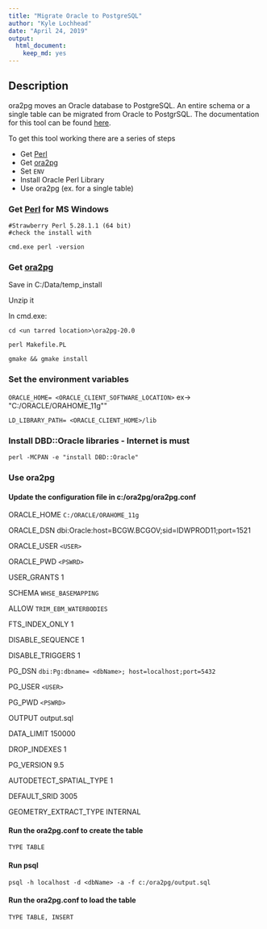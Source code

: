 ```yaml
---
title: "Migrate Oracle to PostgreSQL"
author: "Kyle Lochhead"
date: "April 24, 2019"
output:
  html_document:
    keep_md: yes
---
```




## Description

ora2pg moves an Oracle database to PostgreSQL. An entire schema or a single table can be migrated from Oracle to PostgrSQL. The documentation for this tool can be found [here](http://ora2pg.darold.net/documentation.html).

To get this tool working there are a series of steps

* Get [Perl](https://www.perl.org/)
* Get [ora2pg](http://ora2pg.darold.net/)
* Set `ENV`
* Install Oracle Perl Library
* Use ora2pg (ex. for a single table)

### Get [Perl](http://strawberryperl.com/) for MS Windows
	#Strawberry Perl 5.28.1.1 (64 bit)
	#check the install with 
	
`cmd.exe perl -version`

### Get [ora2pg](https://github.com/darold/ora2pg/releases)

Save in C:/Data/temp_install

Unzip it

In cmd.exe:

`cd <un tarred location>\ora2pg-20.0`

`perl Makefile.PL`

`gmake && gmake install`

### Set the environment variables

`ORACLE_HOME= <ORACLE_CLIENT_SOFTWARE_LOCATION>` ex-> "C:/ORACLE/ORAHOME_11g""

`LD_LIBRARY_PATH= <ORACLE_CLIENT_HOME>/lib`

### Install DBD::Oracle libraries - Internet is must

`perl -MCPAN -e "install DBD::Oracle"`
	
### Use ora2pg
#### Update the configuration file in c:/ora2pg/ora2pg.conf

ORACLE_HOME	`C:/ORACLE/ORAHOME_11g`

ORACLE_DSN	dbi:Oracle:host=BCGW.BCGOV;sid=IDWPROD11;port=1521

ORACLE_USER	`<USER>`

ORACLE_PWD	`<PSWRD>`

USER_GRANTS     1

SCHEMA	`WHSE_BASEMAPPING`

ALLOW		`TRIM_EBM_WATERBODIES`

FTS_INDEX_ONLY	1

DISABLE_SEQUENCE	1

DISABLE_TRIGGERS 1

PG_DSN		`dbi:Pg:dbname= <dbName>; host=localhost;port=5432`

PG_USER	`<USER>`

PG_PWD	`<PSWRD>`

OUTPUT		output.sql

DATA_LIMIT	150000

DROP_INDEXES	1

PG_VERSION	9.5

AUTODETECT_SPATIAL_TYPE	1

DEFAULT_SRID		3005

GEOMETRY_EXTRACT_TYPE	INTERNAL

#### Run the ora2pg.conf to create the table 
`TYPE TABLE`

#### Run psql

`psql -h localhost -d <dbName> -a -f c:/ora2pg/output.sql`

#### Run the ora2pg.conf to load the table
`TYPE TABLE, INSERT`
